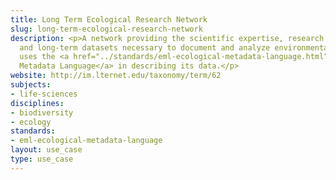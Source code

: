 ```yaml
---
title: Long Term Ecological Research Network
slug: long-term-ecological-research-network
description: <p>A network providing the scientific expertise, research platforms,
  and long-term datasets necessary to document and analyze environmental change, it
  uses the <a href="../standards/eml-ecological-metadata-language.html">Ecological
  Metadata Language</a> in describing its data.</p>
website: http://im.lternet.edu/taxonomy/term/62
subjects:
- life-sciences
disciplines:
- biodiversity
- ecology
standards:
- eml-ecological-metadata-language
layout: use_case
type: use_case
---
```


